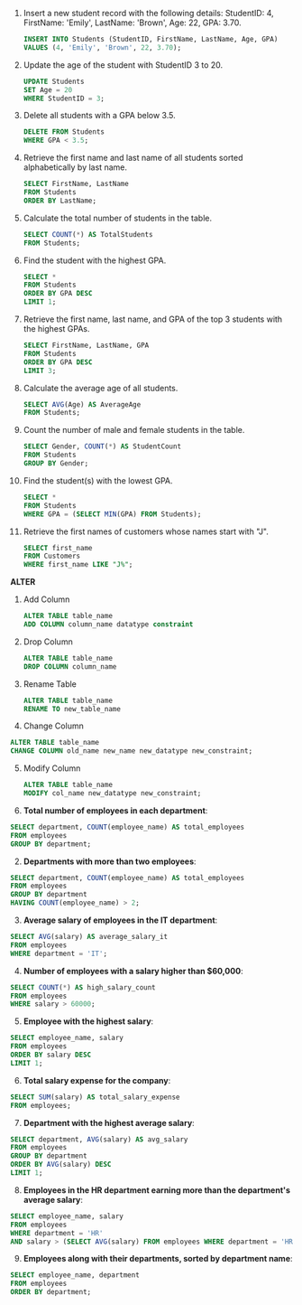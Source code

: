 
1. Insert a new student record with the following details: StudentID: 4, FirstName: 'Emily', LastName: 'Brown', Age: 22, GPA: 3.70.
   ```sql
   INSERT INTO Students (StudentID, FirstName, LastName, Age, GPA)
   VALUES (4, 'Emily', 'Brown', 22, 3.70);
   ```

2. Update the age of the student with StudentID 3 to 20.
   ```sql
   UPDATE Students
   SET Age = 20
   WHERE StudentID = 3;
   ```

3. Delete all students with a GPA below 3.5.
   ```sql
   DELETE FROM Students
   WHERE GPA < 3.5;
   ```

4. Retrieve the first name and last name of all students sorted alphabetically by last name.
   ```sql
   SELECT FirstName, LastName
   FROM Students
   ORDER BY LastName;
   ```

5. Calculate the total number of students in the table.
   ```sql
   SELECT COUNT(*) AS TotalStudents
   FROM Students;
   ```

6. Find the student with the highest GPA.
   ```sql
   SELECT *
   FROM Students
   ORDER BY GPA DESC
   LIMIT 1;
   ```

7. Retrieve the first name, last name, and GPA of the top 3 students with the highest GPAs.
   ```sql
   SELECT FirstName, LastName, GPA
   FROM Students
   ORDER BY GPA DESC
   LIMIT 3;
   ```

8. Calculate the average age of all students.
   ```sql
   SELECT AVG(Age) AS AverageAge
   FROM Students;
   ```

9. Count the number of male and female students in the table.
   ```sql
   SELECT Gender, COUNT(*) AS StudentCount
   FROM Students
   GROUP BY Gender;
   ```

10. Find the student(s) with the lowest GPA.
    ```sql
    SELECT *
    FROM Students
    WHERE GPA = (SELECT MIN(GPA) FROM Students);
    ```

11. Retrieve the first names of customers whose names start with "J".
    ```sql
    SELECT first_name
    FROM Customers 
    WHERE first_name LIKE "J%";
    ```
**ALTER**
1. Add Column
   ```sql
   ALTER TABLE table_name
   ADD COLUMN column_name datatype constraint
   ```

2. Drop Column
   ```sql
   ALTER TABLE table_name
   DROP COLUMN column_name
   ```

3. Rename Table
   ```sql
   ALTER TABLE table_name
   RENAME TO new_table_name
   ```

4. Change Column
  ```sql
  ALTER TABLE table_name
  CHANGE COLUMN old_name new_name new_datatype new_constraint;
  ```

5. Modify Column
   ```sql
   ALTER TABLE table_name
   MODIFY col_name new_datatype new_constraint;
   ```

 

1. **Total number of employees in each department**:
```sql
SELECT department, COUNT(employee_name) AS total_employees
FROM employees
GROUP BY department;
```

2. **Departments with more than two employees**:
```sql
SELECT department, COUNT(employee_name) AS total_employees
FROM employees
GROUP BY department
HAVING COUNT(employee_name) > 2;
```

3. **Average salary of employees in the IT department**:
```sql
SELECT AVG(salary) AS average_salary_it
FROM employees
WHERE department = 'IT';
```

4. **Number of employees with a salary higher than $60,000**:
```sql
SELECT COUNT(*) AS high_salary_count
FROM employees
WHERE salary > 60000;
```

5. **Employee with the highest salary**:
```sql
SELECT employee_name, salary
FROM employees
ORDER BY salary DESC
LIMIT 1;
```

6. **Total salary expense for the company**:
```sql
SELECT SUM(salary) AS total_salary_expense
FROM employees;
```

7. **Department with the highest average salary**:
```sql
SELECT department, AVG(salary) AS avg_salary
FROM employees
GROUP BY department
ORDER BY AVG(salary) DESC
LIMIT 1;
```

8. **Employees in the HR department earning more than the department's average salary**:
```sql
SELECT employee_name, salary
FROM employees
WHERE department = 'HR'
AND salary > (SELECT AVG(salary) FROM employees WHERE department = 'HR');
```

9. **Employees along with their departments, sorted by department name**:
```sql
SELECT employee_name, department
FROM employees
ORDER BY department;
```


